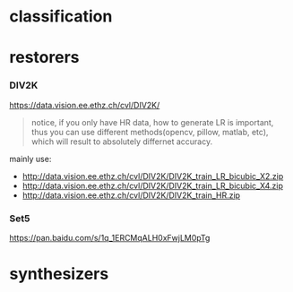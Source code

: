 # classification 

# restorers

### DIV2K
https://data.vision.ee.ethz.ch/cvl/DIV2K/

> notice, if you only have HR data, how to generate LR is important, thus you can use different methods(opencv, pillow, matlab, etc), which will result to absolutely differnet accuracy.

mainly use:
* http://data.vision.ee.ethz.ch/cvl/DIV2K/DIV2K_train_LR_bicubic_X2.zip
* http://data.vision.ee.ethz.ch/cvl/DIV2K/DIV2K_train_LR_bicubic_X4.zip
* http://data.vision.ee.ethz.ch/cvl/DIV2K/DIV2K_train_HR.zip


### Set5
https://pan.baidu.com/s/1q_1ERCMqALH0xFwjLM0pTg

# synthesizers